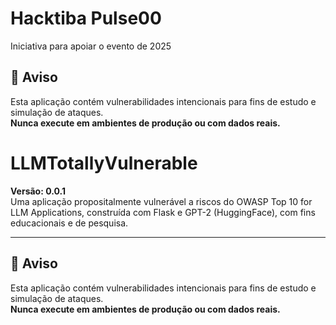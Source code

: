 
# Hacktiba Pulse00
Iniciativa para apoiar o evento de 2025

## 🚨 Aviso

Esta aplicação contém vulnerabilidades intencionais para fins de estudo e simulação de ataques.  
**Nunca execute em ambientes de produção ou com dados reais.**

# LLMTotallyVulnerable

**Versão: 0.0.1**  
Uma aplicação propositalmente vulnerável a riscos do OWASP Top 10 for LLM Applications, construída com Flask e GPT-2 (HuggingFace), com fins educacionais e de pesquisa.

---

## 🚨 Aviso

Esta aplicação contém vulnerabilidades intencionais para fins de estudo e simulação de ataques.  
**Nunca execute em ambientes de produção ou com dados reais.**
